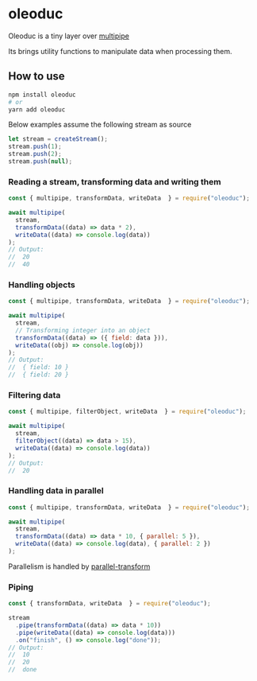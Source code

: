 # oleoduc

Oleoduc is a tiny layer over [multipipe](https://www.npmjs.com/package/multipipe)

Its brings utility functions to manipulate data when processing them.

## How to use

```sh
npm install oleoduc
# or
yarn add oleoduc
```

Below examples assume the following stream as source

```js
let stream = createStream();
stream.push(1);
stream.push(2);
stream.push(null);
```

### Reading a stream, transforming data and writing them

```js
const { multipipe, transformData, writeData  } = require("oleoduc");

await multipipe(
  stream,
  transformData((data) => data * 2),
  writeData((data) => console.log(data))
);
// Output:
//  20
//  40
```

### Handling objects

```js
const { multipipe, transformData, writeData  } = require("oleoduc");

await multipipe(
  stream,
  // Transforming integer into an object
  transformData((data) => ({ field: data })),
  writeData((obj) => console.log(obj))
);
// Output:
//  { field: 10 }
//  { field: 20 }
```

### Filtering data

```js
const { multipipe, filterObject, writeData  } = require("oleoduc");

await multipipe(
  stream,
  filterObject((data) => data > 15),
  writeData((data) => console.log(data))
);
// Output:
//  20
```

### Handling data in parallel

```js
const { multipipe, transformData, writeData  } = require("oleoduc");

await multipipe(
  stream,
  transformData((data) => data * 10, { parallel: 5 }),
  writeData((data) => console.log(data), { parallel: 2 })
);
```
Parallelism is handled by [parallel-transform](https://www.npmjs.com/package/parallel-transform)

### Piping

```js
const { transformData, writeData  } = require("oleoduc");

stream
  .pipe(transformData((data) => data * 10))
  .pipe(writeData((data) => console.log(data)))
  .on("finish", () => console.log("done"));
// Output:
//  10
//  20
//  done
```
